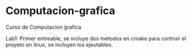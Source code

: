 # Computacion-grafica
Curso de Computacion grafica

Lab1: Primer entreable, se incluye dos métodos en cmake para contruir el proyeto en linux, se incluyen los ejeutables.
